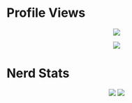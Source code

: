 # Profile Views
<p align = "center">
  <img src = "https://komarev.com/ghpvc/?username=thugging&color=a27dbe"/>
</p>
<p align = "center">
    <img src = "https://discord.c99.nl/widget/theme-1/924045799833350224.png"/>
</p>


# Nerd Stats
<p align = "center">
    <img src = "https://github-readme-stats.vercel.app/api/top-langs/?username=thugging&layout=compact&theme=dark"/>
    <img src = "https://github-readme-stats.vercel.app/api?username=thugging&show_icons=true&theme=dracula"/>
</p>

